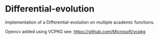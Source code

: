 # Differential-evolution
Implementation of a Differential-evolution on multiple academic functions.

Opencv added using VCPKG see: https://github.com/Microsoft/vcpkg
